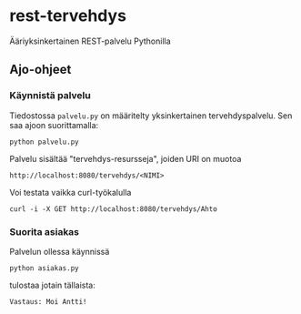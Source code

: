 rest-tervehdys
==============

Ääriyksinkertainen REST-palvelu Pythonilla

## Ajo-ohjeet

### Käynnistä palvelu

Tiedostossa `palvelu.py` on määritelty yksinkertainen tervehdyspalvelu. Sen saa ajoon suorittamalla:

    python palvelu.py
    
Palvelu sisältää "tervehdys-resursseja", joiden URI on muotoa

    http://localhost:8080/tervehdys/<NIMI>

Voi testata vaikka curl-työkalulla

    curl -i -X GET http://localhost:8080/tervehdys/Ahto
    

### Suorita asiakas

Palvelun ollessa käynnissä

    python asiakas.py
    
tulostaa jotain tällaista:

    Vastaus: Moi Antti!

